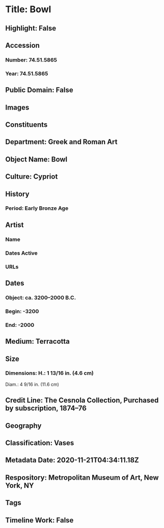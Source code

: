 # Title: Bowl
## Highlight: False
## Accession
### Number: 74.51.5865
### Year: 74.51.5865
## Public Domain: False
## Images
## Constituents
## Department: Greek and Roman Art
## Object Name: Bowl
## Culture: Cypriot
## History
### Period: Early Bronze Age
## Artist
### Name
### Dates Active
### URLs
## Dates
### Object: ca. 3200–2000 B.C.
### Begin: -3200
### End: -2000
## Medium: Terracotta
## Size
### Dimensions: H.: 1 13/16 in. (4.6 cm)
Diam.: 4 9/16 in. (11.6 cm)
## Credit Line: The Cesnola Collection, Purchased by subscription, 1874–76
## Geography
## Classification: Vases
## Metadata Date: 2020-11-21T04:34:11.18Z
## Respository: Metropolitan Museum of Art, New York, NY
## Tags
## Timeline Work: False